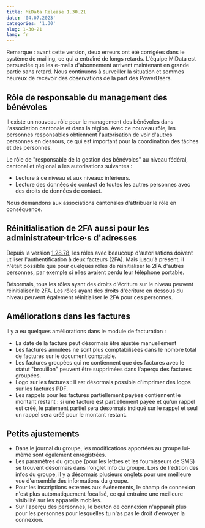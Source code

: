```yaml
---
title: MiData Release 1.30.21
date: '04.07.2023'
categories: '1.30'
slug: 1-30-21
lang: fr
---
```


Remarque : avant cette version, deux erreurs ont été corrigées dans le système de mailing, ce qui a entraîné de longs retards. L'équipe MiData est persuadée que les e-mails d'abonnement arrivent maintenant en grande partie sans retard. Nous continuons à surveiller la situation et sommes heureux de recevoir des observations de la part des PowerUsers.

## Rôle de responsable du management des bénévoles

Il existe un nouveau rôle pour le management des bénévoles dans l'association cantonale et dans la région. Avec ce nouveau rôle, les personnes responsables obtiennent l'autorisation de voir d'autres personnes en dessous, ce qui est important pour la coordination des tâches et des personnes.

Le rôle de "responsable de la gestion des bénévoles" au niveau fédéral, cantonal et régional a les autorisations suivantes :

- Lecture à ce niveau et aux niveaux inférieurs.
- Lecture des données de contact de toutes les autres personnes avec des droits de données de contact.

Nous demandons aux associations cantonales d'attribuer le rôle en conséquence.

## Réinitialisation de 2FA aussi pour les administrateur·trice·s d'adresses

Depuis la version [1.28.78](https://docu.scout.ch/fr/notes-de-version/1-28-78), les rôles avec beaucoup d'autorisations doivent utiliser l'authentification à deux facteurs (2FA). Mais jusqu'à présent, il n'était possible que pour quelques rôles de réinitialiser le 2FA d'autres personnes, par exemple si elles avaient perdu leur téléphone portable.

Désormais, tous les rôles ayant des droits d'écriture sur le niveau peuvent réinitialiser le 2FA. Les rôles ayant des droits d'écriture en dessous du niveau peuvent également réinitialiser le 2FA pour ces personnes.

## Améliorations dans les factures

Il y a eu quelques améliorations dans le module de facturation :

- La date de la facture peut désormais être ajustée manuellement
- Les factures annulées ne sont plus comptabilisées dans le nombre total de factures sur le document comptable.
- Les factures groupées qui ne contiennent que des factures avec le statut "brouillon" peuvent être supprimées dans l'aperçu des factures groupées.
- Logo sur les factures : Il est désormais possible d'imprimer des logos sur les factures PDF.
- Les rappels pour les factures partiellement payées contiennent le montant restant : si une facture est partiellement payée et qu'un rappel est créé, le paiement partiel sera désormais indiqué sur le rappel et seul un rappel sera créé pour le montant restant.

## Petits ajustements

- Dans le journal du groupe, les modifications apportées au groupe lui-même sont également enregistrées.
- Les paramètres du groupe (pour les lettres et les fournisseurs de SMS) se trouvent désormais dans l'onglet Info du groupe. Lors de l'édition des infos du groupe, il y a désormais plusieurs onglets pour une meilleure vue d'ensemble des informations du groupe.
- Pour les inscriptions externes aux événements, le champ de connexion n'est plus automatiquement focalisé, ce qui entraîne une meilleure visibilité sur les appareils mobiles.
- Sur l'aperçu des personnes, le bouton de connexion n'apparaît plus pour les personnes pour lesquelles tu n'as pas le droit d'envoyer la connexion.